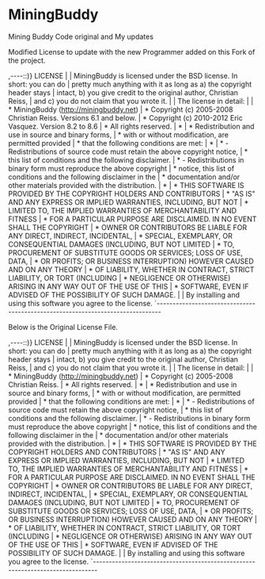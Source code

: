 MiningBuddy
===========

Mining Buddy Code original and My updates

Modified License to update with the new Programmer added on this Fork of the project.

,----::)} LICENSE
|
| MiningBuddy is licensed under the BSD license. In short: you can do
| pretty much anything with it as long as a) the copyright header stays
| intact, b) you give credit to the original author, Christian Reiss,
| and c) you do not claim that you wrote it.
|
| The license in detail:
|
|  * MiningBuddy (http://miningbuddy.net)
|  * Copyright (c) 2005-2008 Christian Reiss. Versions 6.1 and below.
|  * Copyright (c) 2010-2012 Eric Vasquez. Version 8.2 to 8.6
|  * All rights reserved.
|  *
|  * Redistribution and use in source and binary forms,
|  * with or without modification, are permitted provided
|  * that the following conditions are met:
|  *
|  * - Redistributions of source code must retain the above copyright notice,
|  *   this list of conditions and the following disclaimer.
|  * - Redistributions in binary form must reproduce the above copyright
|  *   notice, this list of conditions and the following disclaimer in the
|  *   documentation and/or other materials provided with the distribution.
|  *
|  *  THIS SOFTWARE IS PROVIDED BY THE COPYRIGHT HOLDERS AND CONTRIBUTORS
|  *  "AS IS" AND ANY EXPRESS OR IMPLIED WARRANTIES, INCLUDING, BUT NOT
|  *  LIMITED TO, THE IMPLIED WARRANTIES OF MERCHANTABILITY AND FITNESS
|  *  FOR A PARTICULAR PURPOSE ARE DISCLAIMED. IN NO EVENT SHALL THE COPYRIGHT
|  *  OWNER OR CONTRIBUTORS BE LIABLE FOR ANY DIRECT, INDIRECT, INCIDENTAL,
|  *  SPECIAL, EXEMPLARY, OR CONSEQUENTIAL DAMAGES (INCLUDING, BUT NOT LIMITED
|  *  TO, PROCUREMENT OF SUBSTITUTE GOODS OR SERVICES; LOSS OF USE, DATA,
|  *  OR PROFITS; OR BUSINESS INTERRUPTION) HOWEVER CAUSED AND ON ANY THEORY
|  *  OF LIABILITY, WHETHER IN CONTRACT, STRICT LIABILITY, OR TORT (INCLUDING
|  *  NEGLIGENCE OR OTHERWISE) ARISING IN ANY WAY OUT OF THE USE OF THIS
|  *  SOFTWARE, EVEN IF ADVISED OF THE POSSIBILITY OF SUCH DAMAGE.
|
|  By installing and using this software you agree to the license.
`-------------------------------------------------------------------------------

Below is the Original License File.

,----::)} LICENSE
|
| MiningBuddy is licensed under the BSD license. In short: you can do
| pretty much anything with it as long as a) the copyright header stays
| intact, b) you give credit to the original author, Christian Reiss,
| and c) you do not claim that you wrote it.
|
| The license in detail:
|
|  * MiningBuddy (http://miningbuddy.net)
|  * Copyright (c) 2005-2008 Christian Reiss.
|  * All rights reserved.
|  *
|  * Redistribution and use in source and binary forms,
|  * with or without modification, are permitted provided
|  * that the following conditions are met:
|  *
|  * - Redistributions of source code must retain the above copyright notice,
|  *   this list of conditions and the following disclaimer.
|  * - Redistributions in binary form must reproduce the above copyright
|  *   notice, this list of conditions and the following disclaimer in the
|  *   documentation and/or other materials provided with the distribution.
|  *
|  *  THIS SOFTWARE IS PROVIDED BY THE COPYRIGHT HOLDERS AND CONTRIBUTORS
|  *  "AS IS" AND ANY EXPRESS OR IMPLIED WARRANTIES, INCLUDING, BUT NOT
|  *  LIMITED TO, THE IMPLIED WARRANTIES OF MERCHANTABILITY AND FITNESS
|  *  FOR A PARTICULAR PURPOSE ARE DISCLAIMED. IN NO EVENT SHALL THE COPYRIGHT
|  *  OWNER OR CONTRIBUTORS BE LIABLE FOR ANY DIRECT, INDIRECT, INCIDENTAL,
|  *  SPECIAL, EXEMPLARY, OR CONSEQUENTIAL DAMAGES (INCLUDING, BUT NOT LIMITED
|  *  TO, PROCUREMENT OF SUBSTITUTE GOODS OR SERVICES; LOSS OF USE, DATA,
|  *  OR PROFITS; OR BUSINESS INTERRUPTION) HOWEVER CAUSED AND ON ANY THEORY
|  *  OF LIABILITY, WHETHER IN CONTRACT, STRICT LIABILITY, OR TORT (INCLUDING
|  *  NEGLIGENCE OR OTHERWISE) ARISING IN ANY WAY OUT OF THE USE OF THIS
|  *  SOFTWARE, EVEN IF ADVISED OF THE POSSIBILITY OF SUCH DAMAGE.
|
|  By installing and using this software you agree to the license.
`-------------------------------------------------------------------------------

